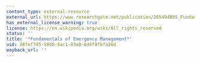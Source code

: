 ```yaml
---
content_type: external-resource
external_url: https://www.researchgate.net/publication/265494805_Fundamentals_of_Emergency_Management
has_external_license_warning: true
license: https://en.wikipedia.org/wiki/All_rights_reserved
status: ''
title: '*Fundamentals of Emergency Management*'
uid: 28fef745-59d8-4ac1-83e0-646f9fbfa26d
wayback_url: ''
---
```

